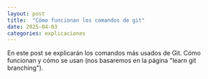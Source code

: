 ```yaml
---
layout: post
title:  "Cómo funcionan los comandos de git"
date: 2025-04-03
categories: explicaciones
---
```

En este post se explicarán los comandos más usados de Git. Cómo funcionan y cómo se usan (nos basaremos en la página "learn git branching").